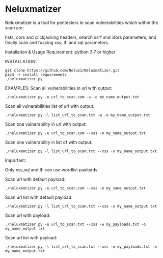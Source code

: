 # Neluxmatizer

Neluxmatizer is a tool for pentesters to scan vulnerabilities which within the scan are:

hsts, cors and clickjacking headers, search ssrf and idors parameters,  and finally scan and fuzzing xss, lfi and sql parameters. 

Installation & Usage 
Requirement: python 3.7 or higher

INSTALLATION:

    git clone https://github.com/Nelux1/Neluxmatizer.git
    pip3 -r install requirements
    ./neluxmatizer.py

EXAMPLES:
Scan all vulnerabilities in url with output:

    ./neluxmatizer.py -u url_to_scan.com -a -o my_name_output.txt
 
Scan all vulnerabilities list of url with output:
   
    ./neluxmatizer.py -l list_url_to_scan.txt -a -o my_name_output.txt
 
Scan one vulnerability in url with output:
   
    ./neluxmatizer.py -u url_to_scan.com --xss -o my_name_output.txt
 
Scan one vulnerability in list of with output:
   
    ./neluxmatizer.py -l list_url_to_scan.txt --xss -o my_name_output.txt
 
Important:


Only xss,sql and lfi can use wordlist payloads:

Scan url with default payload:
    
    ./neluxmatizer.py -u url_to_scan.com --xss -o my_name_output.txt

Scan url list with default payload:
   
    ./neluxmatizer.py -l list_url_to_scan.txt --xss -o my_name_output.txt

Scan url with payload:
   
    ./neluxmatizer.py -u url_to_scan.txt --xss -w my_payloads.txt -o my_name_output.txt

Scan url list with payload:
    
    ./neluxmatizer.py -l list_url_to_scan.txt --xss -w my_payloads.txt -o my_name_output.txt
